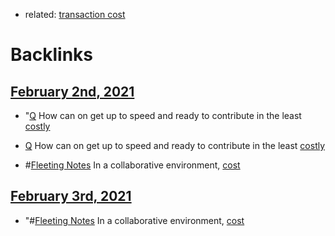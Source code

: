 - related: [transaction cost](<transaction cost.md>)

# Backlinks
## [February 2nd, 2021](<February 2nd, 2021.md>)
- "[Q](<Q.md>) How can on get up to speed and ready to contribute in the least [costly]([cost](<cost.md>))

- [Q](<Q.md>) How can on get up to speed and ready to contribute in the least [costly]([cost](<cost.md>))

- #[Fleeting Notes](<Fleeting Notes.md>) In a collaborative environment, [cost](<cost.md>)

## [February 3rd, 2021](<February 3rd, 2021.md>)
- "#[Fleeting Notes](<Fleeting Notes.md>) In a collaborative environment, [cost](<cost.md>)

